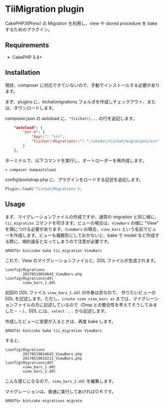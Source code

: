 # TiiMigration plugin

CakePHP3(Phinx) の Migration を利用し、view や stored procedure を bake するためのプラグイン。

## Requirements

- CakePHP 3.4+

## Installation

現状、composer に対応できていないので、手動でインストールする必要があります。

まず、plugins に、tiichat\migrations フォルダを作成しチェックアウト、または、ダウンロードします。

composer.json の autoload に、`"Tiichat\\...` の行を追記します。
```json
    "autoload": {
        "psr-4": {
            "App\\": "src",
            "Tiichat\\Migrations\\": "./vendor/tiichat/migrations/src"
        }
    },
```

ターミナルで、以下コマンドを実行し、オートローダーを再作成します。
```
> composer dumpautoload
```

config\bootstrap.php に、プラグインをロードする記述を追記します。
```php
Plugin::load('Tiichat/Migrations');
```

## Usage
まず、マイグレーションファイルの作成ですが、通常の migration と同じ様に、`tii_migration` コマンドを叩きます。ビューの場合は、`ViewBars` の様に "View" を頭につける必要があります。`ViewBars` の場合、`view_bars` という名前でビューを作成します。ビューも複数形にしておかないと、bake で model など作成する際に、規約違反となってしまうので注意が必要です。
```command
$ROOT$> bin\cake bake tii_migration ViewBars
```
これで、View のマイグレーションファイルと、DDL ファイルが生成されます。
```command
\config\Migrations
		20170519014643_ViewBars.php
\config\Migrations\ddl
		view_bars_1.ddl
```
初回の DDL ファイル `view_bars_1.ddl` の中身は空なので、
作りたいビューの DDL を記述します。ただし、`create view view_bars as` までは、マイグレーションファイルの方に記述しているので（Drop との整合性を考えてそうしてみました・・）、DDL には、`select ...` から記述します。

作成したビューに変更が入るときは、再度 bake します。
```command
$ROOT$> bin\cake bake tii_migration ViewBars
```
すると、
```command
\config\Migrations
		20170519014643_ViewBars.php
		20170519015211_ViewBars.php
\config\Migrations\ddl
		view_bars_1.ddl
		view_bars_2.ddl
```
こんな感じになるので、`view_bars_2.ddl` を編集します。

マイグレーションは、普通に実行してあげればＯＫです。
```command
$ROOT$> bin\cake migrations migrate
```
